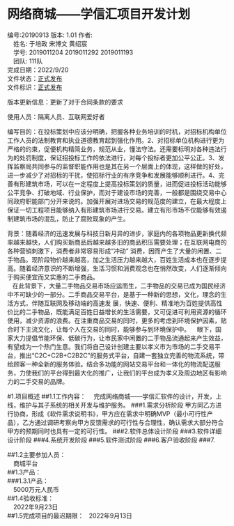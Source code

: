 # 网络商城——学信汇项目开发计划 #
编号:20190913
版本: 1.01 
作者:  
&emsp;姓名: 于培政 宋博文 黄绍宸  
&emsp;学号: 2019011204 2019011292 2019011193  
&emsp;团队: 111队  
完成日期：2022/9/20  
文件状态：<u>正式发布</u>  
文件标识：<u>正式发布</u> 
  
版本更新信息：更新了对于合同条款的要求  
   
使用人员：隔离人员、互联网爱好者    

编写目的：在投标策划中应该分明确，把握各种业务培训的时机，对招标机构单位工作人员的法制教育和执业道德教育起到强化作用。2、对招标单位机构进行更为严格的约束，促便机构精简业务，规范从业，懂法守法。还需要标明对各种违法行为的处罚制度，保证招投标工作的依法进行，对每个投标者更加公平公正。3、发挥监察局共同参与的监督职能作用也是其在另一个层面上的体现，这样做的好处，进一步减少了对招标的干扰，使招标行业的有序竞争和发展能够顺利进行。4、完善有形建筑市场，可以在一定程度上提高投标策划的质量，进而促进投标活动能够公平竞争、打破地域、行业保护，而对于建设市场的完善，一般都是围绕交易中心同政府职能部门分开来说的。加强开展对进场交易的规范度的建立，在最大程度上保证一切工程项目能够纳入有形建筑市场进行交易。建立有形市场不仅能够有效遏制建筑市场的混乱，防止了腐败现象的产生。
 
 
背景：随着经济的迅速发展与科技日新月异的进步，家庭内的各项物品更新换代频率越来越快，人们购买新商品后越来越多旧的商品积压需要处理；在互联网电商的各种营销刺激下，消费者非常容易形成“冲动” 消费，因而产生了大量的闲置、二手物品。现阶段物价越来越高，加之生活压力越来越大，百姓生活成本也在逐步提高。随着经济意识的不断增强，生活习惯和消费观念也在悄然改变，人们逐渐倾向于购买便宜而又实惠的二手商品。  
   在此背景下，大量二手物品交易市场应运而生，二手物品的交易已成为国民经济中不可缺少的一部分。二手商品交易平台，是基于一种新的思想，文化，理念的生活方式，伴随互联网及移动端的高速发 展，快速、便利、精准地为百姓提供高性价比的二手物品，既能满足百姓日益增长的生活需要，又可促进可利用资源的循环使用，减少资源的浪费。在注重商品交易的同时，更多的考虑到环境保护因素，贴合时下主流文化，让每个人在交易的同时，能够参与到环境保护中。 
   眼下，国家大力提倡节能环保、低碳行为，让市民家中闲置的二手物品流通起来产生效益，有望成为一个热门生意。我们将自己设计创建主要以孝义市为市场的二手交易平台，推出“C2C+C2B+C2B2C”的服务式平台，自建一套独立完善的物流系统，带给顾客一种全新的服务体验。结合多功能的网站交易平台和一体化的物流配送服务，力使我们的平台得到最大化的推广，让我们的平台成为孝义及周边地区有影响力的二手交易的品牌。 
  
 #1.项目概述 
 ##1.1工作内容： 
 &emsp;完成网络商城——学信汇软件的设计，开发，上线，维护与其子系统的相关开发与维护服务。
 ###1.需求分析阶段
 甲方同乙方进行协商，形成《软件需求说明书》，甲方应在需求中明确MVP（最小可行性产品），乙方通过调研考察向甲方反馈需求的可行性与合理性，确认需求大部分符合甲方的预期同时也具有一定的可行性。
 ###2.软件总体设计阶段
 ###3.软件详细设计阶段
 ###4.系统开发阶段
 ###5.软件测试阶段
 ###6.客户验收阶段
 ###7.
 
 
 
 
 
 ##1.2主要参加人员：     
 &emsp;商城平台  
 ##1.3产品：  
###1.3.1产品：  
 &emsp;5000万元人民币  
 ##1.4验收标准：   
 &emsp;2022年9月23日  
 ##1.5完成项目的最迟期限：
   2022年9月13日    
